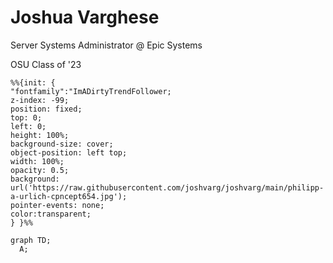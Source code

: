 # Joshua Varghese
Server Systems Administrator @ Epic Systems

OSU Class of '23


<!---
joshvarg/joshvarg is a ✨ special ✨ repository because its `README.md` (this file) appears on your GitHub profile.
You can click the Preview link to take a look at your changes.
--->

```mermaid
%%{init: {
"fontfamily":"ImADirtyTrendFollower;
z-index: -99;
position: fixed;
top: 0;
left: 0;
height: 100%;
background-size: cover;
object-position: left top;
width: 100%;
opacity: 0.5;
background: url('https://raw.githubusercontent.com/joshvarg/joshvarg/main/philipp-a-urlich-cpncept654.jpg');
pointer-events: none;
color:transparent;
} }%%

graph TD;
  A;
```
